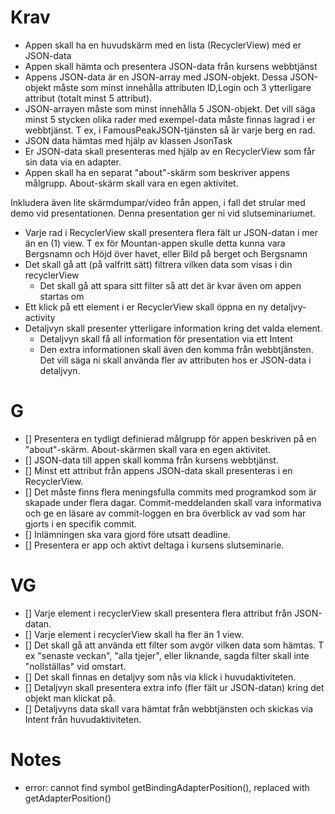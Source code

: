 # Krav
- Appen skall ha en huvudskärm med en lista (RecyclerView) med er JSON-data
- Appen skall hämta och presentera JSON-data från kursens webbtjänst
- Appens JSON-data är en JSON-array med JSON-objekt. Dessa JSON-objekt måste som minst innehålla attributen ID,Login och 3 ytterligare attribut (totalt minst 5 attribut).
- JSON-arrayen måste som minst innehålla 5 JSON-objekt. Det vill säga minst 5 stycken olika rader med exempel-data måste finnas lagrad i er webbtjänst. T ex, i FamousPeakJSON-tjänsten så är varje berg en rad.
- JSON data hämtas med hjälp av klassen JsonTask
- Er JSON-data skall presenteras med hjälp av en RecyclerView som får sin data via en adapter.
- Appen skall ha en separat "about"-skärm som beskriver appens målgrupp. About-skärm skall vara en egen aktivitet.

Inkludera även lite skärmdumpar/video från appen, i fall det strular med demo vid presentationen. Denna presentation ger ni vid slutseminariumet.

- Varje rad i RecyclerView skall presentera flera fält ur JSON-datan i mer än en (1) view. T ex för Mountan-appen skulle detta kunna vara Bergsnamn och Höjd över havet, eller Bild på berget och Bergsnamn
- Det skall gå att (på valfritt sätt) filtrera vilken data som visas i din recyclerView
  - Det skall gå att spara sitt filter så att det är kvar även om appen startas om
- Ett klick på ett element i er RecyclerView skall öppna en ny detaljvy-activity
- Detaljvyn skall presenter ytterligare information kring det valda element.
  - Detaljvyn skall få all information för presentation via ett Intent
  - Den extra informationen skall även den komma från webbtjänsten. Det vill säga ni skall använda fler av attributen hos er JSON-data i detaljvyn.

# G
- [] Presentera en tydligt definierad målgrupp för appen beskriven på en "about"-skärm. About-skärmen skall vara en egen aktivitet.  
- [] JSON-data till appen skall komma från kursens webbtjänst.  
- [] Minst ett attribut från appens JSON-data skall presenteras i en RecyclerView.  
- [] Det måste finns flera meningsfulla commits med programkod som är skapade under flera dagar. Commit-meddelanden skall vara informativa och ge en läsare av commit-loggen en bra överblick av vad som har gjorts i en specifik commit.  
- [] Inlämningen ska vara gjord före utsatt deadline.  
- [] Presentera er app och aktivt deltaga i kursens slutseminarie.  


# VG

- [] Varje element i recyclerView skall presentera flera attribut från JSON-datan.  
- [] Varje element i recyclerView skall ha fler än 1 view.  
- [] Det skall gå att använda ett filter som avgör vilken data som hämtas. T ex "senaste veckan", "alla tjejer", eller liknande, sagda filter skall inte "nollställas" vid omstart.  
- [] Det skall finnas en detaljvy som nås via klick i huvudaktiviteten.  
- [] Detaljvyn skall presentera extra info (fler fält ur JSON-datan) kring det objekt man klickat på.  
- [] Detaljvyns data skall vara hämtat från webbtjänsten och skickas via Intent från huvudaktiviteten.  

# Notes
- error: cannot find symbol getBindingAdapterPosition(), replaced with getAdapterPosition()